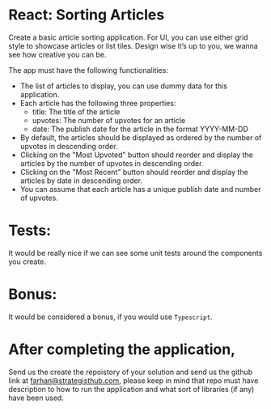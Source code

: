 # React: Sorting Articles  

Create a basic article sorting application. For UI, you can use either grid style to showcase articles or list tiles. Design wise it’s up to you, we wanna see how creative you can be.


The app must have the following functionalities:

- The list of articles to display, you can use dummy data for this application.
- Each article has the following three properties:
  - title: The title of the article
  - upvotes: The number of upvotes for an article
  - date: The publish date for the article in the format YYYY-MM-DD
- By default, the articles should be displayed as ordered by the number of upvotes in descending order.
- Clicking on the "Most Upvoted" button should reorder and display the articles by the number of upvotes in descending order.
- Clicking on the "Most Recent" button should reorder and display the articles by date in descending order.
- You can assume that each article has a unique publish date and number of upvotes.

# Tests:

It would be really nice if we can see some unit tests around the components you create.

# Bonus:

It would be considered a bonus, if you would use `Typescript`.

# After completing the application, 

Send us the create the repoistory of your solution and send us the github link at farhan@strategisthub.com, please keep in mind that repo must have description to how to run the application and what sort of libraries (if any) have been used.
